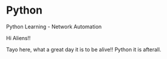 # Python
Python Learning - Network Automation

Hi Aliens!!

Tayo here, what a great day it is to be alive!! Python it is afterall.
